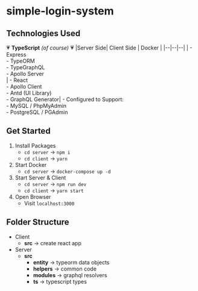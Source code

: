 
# simple-login-system

## Technologies Used
💗 **TypeScript** *(of course)* 💗
|Server Side| Client Side | Docker |
|--|--|--|
| - Express <br> - TypeORM <br> - TypeGraphQL <br> - Apollo Server <br> | - React <br> - Apollo Client <br> - Antd (UI Library) <br> - GraphQL Generator| - Configured to Support: <br> - MySQL / PhpMyAdmin <br> - PostgreSQL / PGAdmin

## Get Started
 1. Install Packages 
	- `cd server` -> `npm i`
	- `cd client` -> `yarn`
 2. Start Docker
	- `cd server` -> `docker-compose up -d`
 3. Start Server & Client
	- `cd server` -> `npm run dev`
	- `cd client` -> `yarn start`
 4. Open Browser
	- Visit `localhost:3000`
	
## Folder Structure 
 - Client 
	 - **src** -> create react app
 - Server
	 - **src**
		 - **entity** -> typeorm data objects
		 - **helpers** -> common code
		 - **modules** -> graphql resolvers
		 - **ts** -> typescript types
